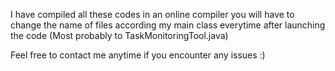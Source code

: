 I have compiled all these codes in an online compiler
you will have to change the name of files according my main class everytime after launching the code
(Most probably to TaskMonitoringTool.java)

Feel free to contact me anytime if you encounter any issues :)
